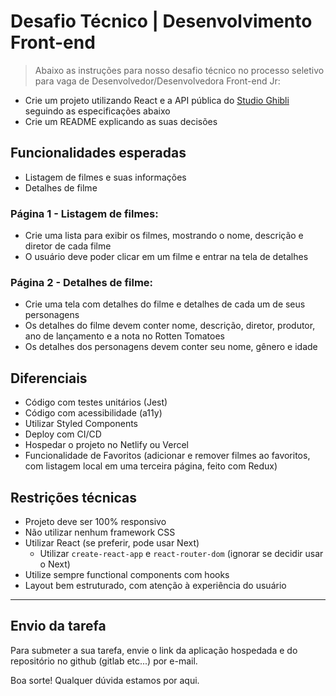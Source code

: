 # Desafio Técnico | Desenvolvimento Front-end

> Abaixo as instruções para nosso desafio técnico no processo seletivo para vaga de Desenvolvedor/Desenvolvedora Front-end Jr:

- Crie um projeto utilizando React e a API pública do [Studio Ghibli](https://ghibliapi.herokuapp.com/#) seguindo as especificações abaixo
- Crie um README explicando as suas decisões

## Funcionalidades esperadas

- Listagem de filmes e suas informações
- Detalhes de filme

### Página 1 - Listagem de filmes:

- Crie uma lista para exibir os filmes, mostrando o nome, descrição e diretor de cada filme
- O usuário deve poder clicar em um filme e entrar na tela de detalhes

### Página 2 - Detalhes de filme:

- Crie uma tela com detalhes do filme e detalhes de cada um de seus personagens
- Os detalhes do filme devem conter nome, descrição, diretor, produtor, ano de lançamento e a nota no Rotten Tomatoes
- Os detalhes dos personagens devem conter seu nome, gênero e idade

## Diferenciais

- Código com testes unitários (Jest)
- Código com acessibilidade (a11y)
- Utilizar Styled Components
- Deploy com CI/CD
- Hospedar o projeto no Netlify ou Vercel
- Funcionalidade de Favoritos (adicionar e remover filmes ao favoritos, com listagem local em uma terceira página, feito com Redux)

## Restrições técnicas

- Projeto deve ser 100% responsivo
- Não utilizar nenhum framework CSS
- Utilizar React (se preferir, pode usar Next)
  - Utilizar `create-react-app` e `react-router-dom` (ignorar se decidir usar o Next)
- Utilize sempre functional components com hooks
- Layout bem estruturado, com atenção à experiência do usuário

---

## Envio da tarefa

Para submeter a sua tarefa, envie o link da aplicação hospedada e do repositório no github (gitlab etc...) por e-mail.

Boa sorte! Qualquer dúvida estamos por aqui.
